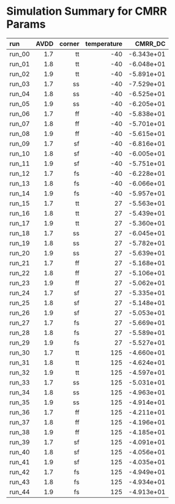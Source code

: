 # Simulation Summary for CMRR Params

| run | AVDD | corner | temperature | CMRR_DC |
| :-- | ---: | -----: | ----------: | ------: |
| run_00 | 1.7 | tt | -40 | -6.343e+01 |
| run_01 | 1.8 | tt | -40 | -6.048e+01 |
| run_02 | 1.9 | tt | -40 | -5.891e+01 |
| run_03 | 1.7 | ss | -40 | -7.529e+01 |
| run_04 | 1.8 | ss | -40 | -6.525e+01 |
| run_05 | 1.9 | ss | -40 | -6.205e+01 |
| run_06 | 1.7 | ff | -40 | -5.838e+01 |
| run_07 | 1.8 | ff | -40 | -5.701e+01 |
| run_08 | 1.9 | ff | -40 | -5.615e+01 |
| run_09 | 1.7 | sf | -40 | -6.816e+01 |
| run_10 | 1.8 | sf | -40 | -6.005e+01 |
| run_11 | 1.9 | sf | -40 | -5.751e+01 |
| run_12 | 1.7 | fs | -40 | -6.228e+01 |
| run_13 | 1.8 | fs | -40 | -6.066e+01 |
| run_14 | 1.9 | fs | -40 | -5.957e+01 |
| run_15 | 1.7 | tt | 27 | -5.563e+01 |
| run_16 | 1.8 | tt | 27 | -5.439e+01 |
| run_17 | 1.9 | tt | 27 | -5.360e+01 |
| run_18 | 1.7 | ss | 27 | -6.045e+01 |
| run_19 | 1.8 | ss | 27 | -5.782e+01 |
| run_20 | 1.9 | ss | 27 | -5.639e+01 |
| run_21 | 1.7 | ff | 27 | -5.168e+01 |
| run_22 | 1.8 | ff | 27 | -5.106e+01 |
| run_23 | 1.9 | ff | 27 | -5.062e+01 |
| run_24 | 1.7 | sf | 27 | -5.335e+01 |
| run_25 | 1.8 | sf | 27 | -5.148e+01 |
| run_26 | 1.9 | sf | 27 | -5.053e+01 |
| run_27 | 1.7 | fs | 27 | -5.669e+01 |
| run_28 | 1.8 | fs | 27 | -5.589e+01 |
| run_29 | 1.9 | fs | 27 | -5.527e+01 |
| run_30 | 1.7 | tt | 125 | -4.660e+01 |
| run_31 | 1.8 | tt | 125 | -4.624e+01 |
| run_32 | 1.9 | tt | 125 | -4.597e+01 |
| run_33 | 1.7 | ss | 125 | -5.031e+01 |
| run_34 | 1.8 | ss | 125 | -4.963e+01 |
| run_35 | 1.9 | ss | 125 | -4.914e+01 |
| run_36 | 1.7 | ff | 125 | -4.211e+01 |
| run_37 | 1.8 | ff | 125 | -4.196e+01 |
| run_38 | 1.9 | ff | 125 | -4.185e+01 |
| run_39 | 1.7 | sf | 125 | -4.091e+01 |
| run_40 | 1.8 | sf | 125 | -4.056e+01 |
| run_41 | 1.9 | sf | 125 | -4.035e+01 |
| run_42 | 1.7 | fs | 125 | -4.949e+01 |
| run_43 | 1.8 | fs | 125 | -4.934e+01 |
| run_44 | 1.9 | fs | 125 | -4.913e+01 |

